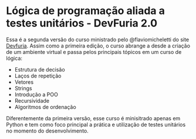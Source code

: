 # Lógica de programação aliada a testes unitários - DevFuria 2.0

Essa é a segunda versão do curso ministrado pelo @flaviomicheletti do site [Devfuria](http://www.devfuria.com.br/). Assim como a primeira edição, o curso abrange a desde a criação de um ambiente virtual e passa pelos principais tópicos em um curso de lógica: 

* Estrutura de decisão
* Laços de repetição
* Vetores
* Strings
* Introdução a POO
* Recursividade
* Algoritmos de ordenação

Diferentemente da primeira versão, esse curso é minisitrado apenas em Python e tem como foco principal a prática e utilização de testes unitários no momento do desenvolvimento.
